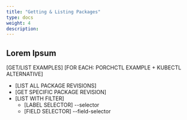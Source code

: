 ```yaml
---
title: "Getting & Listing Packages"
type: docs
weight: 4
description: 
---
```


## Lorem Ipsum

[GET/LIST EXAMPLES] [FOR EACH: PORCHCTL EXAMPLE + KUBECTL ALTERNATIVE]

- [LIST ALL PACKAGE REVISIONS]
- [GET SPECIFIC PACKAGE REVISION]
- [LIST WITH FILTER]
  - [LABEL SELECTOR] --selector
  - [FIELD SELECTOR] --field-selector
